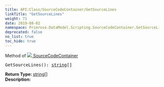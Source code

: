 ```yaml
---
title: API:Class/SourceCodeContainer/GetSourceLines
linkTitle: "GetSourceLines"
weight: 71
date: 2019-08-02
namespace: Primrose.DataModel.Scripting.SourceCodeContainer.GetSourceLines
deprecated: false
no_list: true
toc_hide: true
---
```

Method of <a href="/docs/api-reference/Class/SourceCodeContainer"><img src="/icons/silk/default.png"/>&nbsp;SourceCodeContainer</a>
<pre class="method-declaration">
GetSourceLines(): <span><a class="type" href="/docs/api-reference/System/string">string</a>[]</span></pre>
<b>Return Type: </b>
<span><a class="type" href="/docs/api-reference/System/string">string</a>[]</span>
<br/>
<b>Description: </b>
